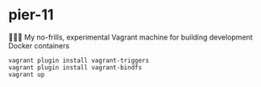 # pier-11
👨🏼‍💻  My no-frills, experimental Vagrant machine for building development Docker containers


```
vagrant plugin install vagrant-triggers
vagrant plugin install vagrant-bindfs
vagrant up
```
